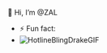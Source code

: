 👋 Hi, I’m @ZAL

- ⚡ Fun fact:
- ![HotlineBlingDrakeGIF](https://github.com/ZaL-70/ZaL-70/assets/166531286/b684519e-74cb-45cc-be14-d004ae08a1dc)



<!---
ZaL-70/ZaL-70 is a ✨ special ✨ repository because its `README.md` (this file) appears on your GitHub profile.
You can click the Preview link to take a look at your changes.
--->
